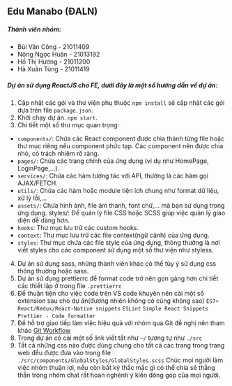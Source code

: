 ## Edu Manabo (ĐALN)

##### Thành viên nhóm:

-   Bùi Văn Công - 21011409
-   Nông Ngọc Huân - 21013192
-   Hồ Thị Hương - 21011200
-   Hà Xuân Tùng - 21011419

##### Dự án sử dụng ReactJS cho FE, dưới đây là một số hướng dẫn về dự án:

1. Cập nhật các gói và thư viện phụ thuộc `npm install` sẽ cập nhật các gói dựa trên file `package.json`.
2. Khởi chạy dự án. `npm start`.
3. Chi tiết một số thư mục quan trọng:

-   `components/`: Chứa các React component được chia thành từng file hoặc thư mục riêng nếu component phức tạp. Các component nên được chia nhỏ, có trách nhiệm rõ ràng.
-   `pages/`: Chứa các trang chính của ứng dụng (ví dụ như HomePage, LoginPage,...).
-   `services/`: Chứa các hàm tương tác với API, thường là các hàm gọi AJAX/FETCH.
-   `utils/`: Chứa các hàm hoặc module tiện ích chung như format dữ liệu, xử lý lỗi,...
-   `assets/`: Chứa hình ảnh, file âm thanh, font chữ,... mà bạn sử dụng trong ứng dụng.
    styles/: Để quản lý file CSS hoặc SCSS giúp việc quản lý giao diện dễ dàng hơn.
-   `hooks`: Thư mục lưu trữ các custom hooks.
-   `context`: Thư mục lưu trữ các file context(ngữ cảnh) của ứng dụng.
-   `styles`: Thư mục chứa các file style của ứng dụng, thông thường là nơi viết styles cho các component sử dụng một số thư viện như styless.

4. Dự án sử dụng sass, những thành viên khác có thể tùy ý sử dụng css thông thường hoặc sass.
5. Dự án sử dụng prettierrc để format code trở nên gọn gàng hơn chi tiết các thiết lập ở trong file `.prettierrc`
6. Để thuận tiện cho việc code trên VS code khuyên nên cài một số extension sau cho dự án(đương nhiên không có cũng không sao) `ES7+ React/Redux/React-Native snippets` `ESLint` `Simple React Snippets` `Prettier - Code formatter`
7. Để hỗ trợ giao tiếp làm việc hiệu quả với nhóm qua Git đề nghị nên tham khảo [Git Workflow](https://youtu.be/vQgcl8VouLU?si=SWPqUCwKNH5foCP1)
8. Trong dự án có cài một số link viết tắt như `~/` tương tự như `./src`
9. Tất cả những css nào được dùng chung cho tất cả các trang trong trang web đều được đưa vào trong file `./src/components/GlobalStyles/GlobalStyles.scss`
   Chúc mọi người làm việc nhóm thuận lợi, nếu còn bất kỳ thắc mắc gì có thể chia sẻ thẳng thắn trong nhóm chat rất hoan nghênh ý kiến đóng góp của mọi người.
